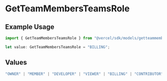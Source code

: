 # GetTeamMembersTeamsRole

## Example Usage

```typescript
import { GetTeamMembersTeamsRole } from "@vercel/sdk/models/getteammembersop.js";

let value: GetTeamMembersTeamsRole = "BILLING";
```

## Values

```typescript
"OWNER" | "MEMBER" | "DEVELOPER" | "VIEWER" | "BILLING" | "CONTRIBUTOR"
```